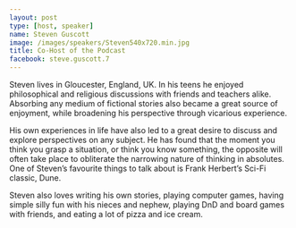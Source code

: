 ```yaml
---
layout: post
type: [host, speaker]
name: Steven Guscott
image: /images/speakers/Steven540x720.min.jpg
title: Co-Host of the Podcast
facebook: steve.guscott.7
---
```

Steven lives in Gloucester, England, UK. In his teens he enjoyed philosophical and religious discussions with friends and teachers alike. Absorbing any medium of fictional stories also became a great source of enjoyment, while broadening his perspective through vicarious experience.

His own experiences in life have also led to a great desire to discuss and explore perspectives on any subject. He has found that the moment you think you grasp a situation, or think you know something, the opposite will often take place to obliterate the narrowing nature of thinking in absolutes. One of Steven’s favourite things to talk about is Frank Herbert’s Sci-Fi classic, Dune.

Steven also loves writing his own stories, playing computer games, having simple silly fun with his nieces and nephew, playing DnD and board games with friends, and eating a lot of pizza and ice cream.
